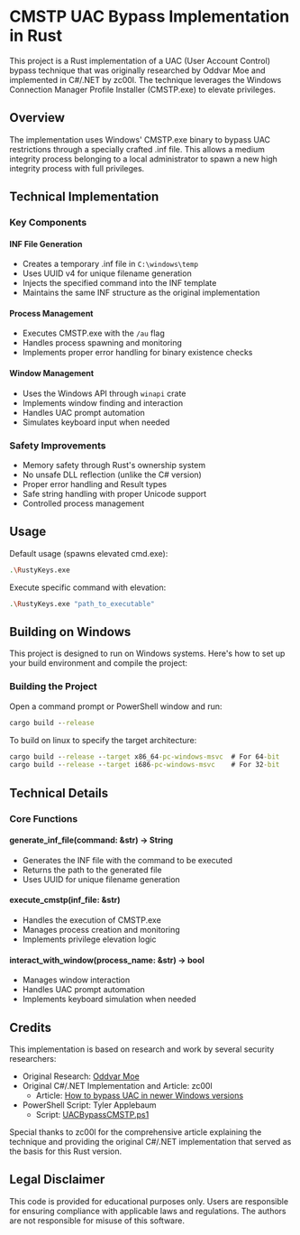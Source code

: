 # CMSTP UAC Bypass Implementation in Rust

This project is a Rust implementation of a UAC (User Account Control) bypass technique that was originally researched by Oddvar Moe and implemented in C#/.NET by zc00l. The technique leverages the Windows Connection Manager Profile Installer (CMSTP.exe) to elevate privileges.

## Overview

The implementation uses Windows' CMSTP.exe binary to bypass UAC restrictions through a specially crafted .inf file. This allows a medium integrity process belonging to a local administrator to spawn a new high integrity process with full privileges.

## Technical Implementation

### Key Components

#### INF File Generation
- Creates a temporary .inf file in `C:\windows\temp`
- Uses UUID v4 for unique filename generation
- Injects the specified command into the INF template
- Maintains the same INF structure as the original implementation

#### Process Management
- Executes CMSTP.exe with the `/au` flag
- Handles process spawning and monitoring
- Implements proper error handling for binary existence checks

#### Window Management
- Uses the Windows API through `winapi` crate
- Implements window finding and interaction
- Handles UAC prompt automation
- Simulates keyboard input when needed

### Safety Improvements

- Memory safety through Rust's ownership system
- No unsafe DLL reflection (unlike the C# version)
- Proper error handling and Result types
- Safe string handling with proper Unicode support
- Controlled process management

## Usage

Default usage (spawns elevated cmd.exe):
```bash
.\RustyKeys.exe
```

Execute specific command with elevation:
```bash
.\RustyKeys.exe "path_to_executable"
```

## Building on Windows

This project is designed to run on Windows systems. Here's how to set up your build environment and compile the project:

### Building the Project

Open a command prompt or PowerShell window and run:

```cmd
cargo build --release
```

To build on linux to specify the target architecture:
```cmd
cargo build --release --target x86_64-pc-windows-msvc  # For 64-bit
cargo build --release --target i686-pc-windows-msvc    # For 32-bit
```

## Technical Details

### Core Functions

#### generate_inf_file(command: &str) -> String
- Generates the INF file with the command to be executed
- Returns the path to the generated file
- Uses UUID for unique filename generation

#### execute_cmstp(inf_file: &str)
- Handles the execution of CMSTP.exe
- Manages process creation and monitoring
- Implements privilege elevation logic

#### interact_with_window(process_name: &str) -> bool
- Manages window interaction
- Handles UAC prompt automation
- Implements keyboard simulation when needed

## Credits

This implementation is based on research and work by several security researchers:

- Original Research: [Oddvar Moe](https://oddvar.moe/2017/08/15/research-on-cmstp-exe/)
- Original C#/.NET Implementation and Article: zc00l
  - Article: [How to bypass UAC in newer Windows versions](https://0x00-0x00.github.io/research/2018/10/31/How-to-bypass-UAC-in-newer-Windows-versions.html)
- PowerShell Script: Tyler Applebaum
  - Script: [UACBypassCMSTP.ps1](https://gist.githubusercontent.com/tylerapplebaum/ae8cb38ed8314518d95b2e32a6f0d3f1/raw/3127ba7453a6f6d294cd422386cae1a5a2791d71/UACBypassCMSTP.ps1)

Special thanks to zc00l for the comprehensive article explaining the technique and providing the original C#/.NET implementation that served as the basis for this Rust version.

## Legal Disclaimer

This code is provided for educational purposes only. Users are responsible for ensuring compliance with applicable laws and regulations. The authors are not responsible for misuse of this software.
